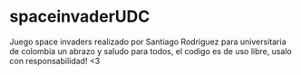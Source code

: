 # spaceinvaderUDC
Juego space invaders realizado por Santiago Rodriguez para universitaria de colombia
un abrazo y saludo para todos, el codigo es de uso libre, usalo con responsabilidad! <3 
